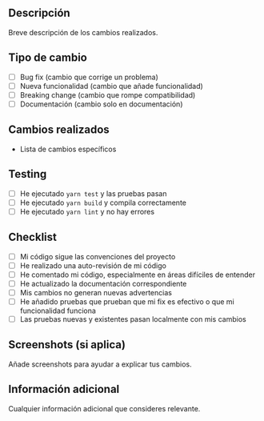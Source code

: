 ## Descripción
Breve descripción de los cambios realizados.

## Tipo de cambio
- [ ] Bug fix (cambio que corrige un problema)
- [ ] Nueva funcionalidad (cambio que añade funcionalidad)
- [ ] Breaking change (cambio que rompe compatibilidad)
- [ ] Documentación (cambio solo en documentación)

## Cambios realizados
- Lista de cambios específicos

## Testing
- [ ] He ejecutado `yarn test` y las pruebas pasan
- [ ] He ejecutado `yarn build` y compila correctamente
- [ ] He ejecutado `yarn lint` y no hay errores

## Checklist
- [ ] Mi código sigue las convenciones del proyecto
- [ ] He realizado una auto-revisión de mi código
- [ ] He comentado mi código, especialmente en áreas difíciles de entender
- [ ] He actualizado la documentación correspondiente
- [ ] Mis cambios no generan nuevas advertencias
- [ ] He añadido pruebas que prueban que mi fix es efectivo o que mi funcionalidad funciona
- [ ] Las pruebas nuevas y existentes pasan localmente con mis cambios

## Screenshots (si aplica)
Añade screenshots para ayudar a explicar tus cambios.

## Información adicional
Cualquier información adicional que consideres relevante.
